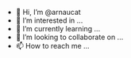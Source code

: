 - 👋 Hi, I’m @arnaucat
- 👀 I’m interested in ...
- 🌱 I’m currently learning ...
- 💞️ I’m looking to collaborate on ...
- 📫 How to reach me ...

<!---
arnaucat/arnaucat is a ✨ special ✨ repository because its `README.md` (this file) appears on your GitHub profile.
You can click the Preview link to take a look at your changes.
--->
